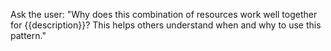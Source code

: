 Ask the user: "Why does this combination of resources work well together for {{description}}? This helps others understand when and why to use this pattern."